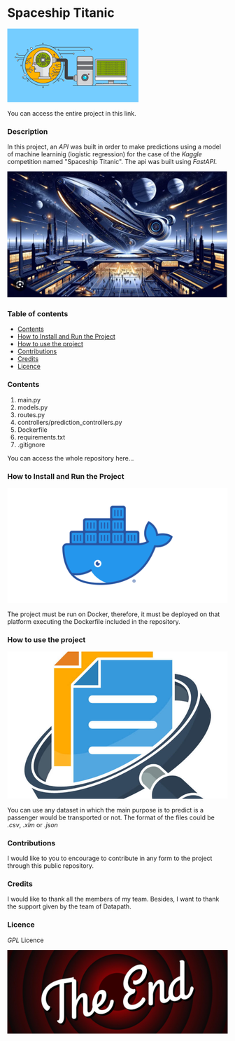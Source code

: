 # **Spaceship Titanic**
![ml with api](img/ml_image.png)

You can access the entire project in this link.

### **Description**

In this project, an *API* was built in order to make predictions using a model of machine learninig (logistic regression) for the case of the *Kaggle* competition named "Spaceship Titanic". The api was built using *FastAPI*.

![spaceship titanic](img/spaceship-titanic.png)

### **Table of contents**

- [Contents](#contents)
- [How to Install and Run the Project](#how-to-install-and-run-the-project)
- [How to use the project](#how-to-use-the-project)
- [Contributions](#contributions)
- [Credits](#credits)
- [Licence](#licence)

### **Contents**

1. main.py
2. models.py
3. routes.py
4. controllers/prediction_controllers.py
5. Dockerfile
6. requirements.txt
7. .gitignore

You can access the whole repository here...

### **How to Install and Run the Project**

![docker](img/image.png)

The project must be run on Docker, therefore, it must be deployed on that platform executing the Dockerfile included in the repository. 

### **How to use the project**
![files](img/image-1.png)

You can use any dataset in which the main purpose is to predict is a passenger would be transported or not. The format of the files could be *.csv*, *.xlm* or *.json*

### **Contributions**

I would like to you to encourage to contribute in any form to the project through this public repository. 

### **Credits**

I would like to thank all the members of my team. Besides, I want to thank the support given by the team of Datapath. 

### **Licence**

*GPL* Licence

![the end](img/image-2.png)
